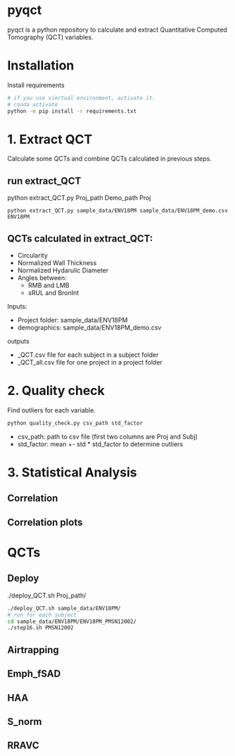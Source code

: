 # pyqct
pyqct is a python repository to calculate and extract Quantitative Computed Tomography (QCT) variables. 

# Installation
Install requirements
```bash
# if you use viertual environment, activate it. 
# conda activate
python -m pip install -r requirements.txt 
```


# 1. Extract QCT
Calculate some QCTs and combine QCTs calculated in previous steps.
## run extract_QCT
python extract_QCT.py Proj_path Demo_path Proj
```
python extract_QCT.py sample_data/ENV18PM sample_data/ENV18PM_demo.csv ENV18PM
```

## QCTs calculated in extract_QCT:
- Circularity
- Normalized Wall Thickness
- Normalized Hydarulic Diameter
- Angles between:
  - RMB and LMB
  - sRUL and BronInt


Inputs:
- Project folder: sample_data/ENV18PM
- demographics: sample_data/ENV18PM_demo.csv


outputs 
- _QCT.csv file for each subject in a subject folder
- _QCT_all.csv file for one project in a project folder

# 2. Quality check 
Find outliers for each variable.
```bash
python quality_check.py csv_path std_factor
```
- csv_path: path to csv file (first two columns are Proj and Subj)
- std_factor: mean +- std * std_factor to determine outliers

# 3. Statistical Analysis

## Correlation

## Correlation plots


# QCTs

## Deploy
./deploy_QCT.sh Proj_path/
```bash
./deploy_QCT.sh sample_data/ENV18PM/
# run for each subject
cd sample_data/ENV18PM/ENV18PM_PMSN12002/
./step16.sh PMSN12002
```
## Airtrapping

## Emph_fSAD

## HAA

## S_norm

## RRAVC



